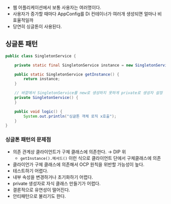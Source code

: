 - 웹 어플리케이션에서 보통 사용자는 여러명이다.
- 사용자가 증가할 때마다 AppConfig를 Di 컨테이너가 여러개 생성되면 얼마나 비효율적일까
- 당연히 싱글톤이 사용된다.

## 싱글톤 패턴

```java
public class SingletonService {

    private static final SingletonService instance = new SingletonService();

    public static SingletonService getInstance() {
        return instance;
    }

    // 바깥에서 SingletonService를 new로 생성하지 못하게 private로 생성자 설정
    private SingletonService() {
    }

    public void logic() {
        System.out.println("싱글톤 객체 로직 x호출");
    }
}

```

### 싱글톤 패턴의 문제점

- 의존 관계상 클라이언트가 구체 클래스에 의존한다. → DIP 위
    - `getInstance().메서드()`  이런 식으로 클라이언트 단에서 구체클래스에 의존
- 클라이언가 구체 클래스에 의존해서 OCP 원칙을 위반할 가능성이 높다.
- 테스트하기 어렵다.
- 내부 속성을 변경하거나 초기화하기 어렵다.
- private 생성자로 자식 클래스 만들기가 어렵다.
- 결론적으로 유연성이 떨어진다.
- 안티패턴으로 불리기도 한다.